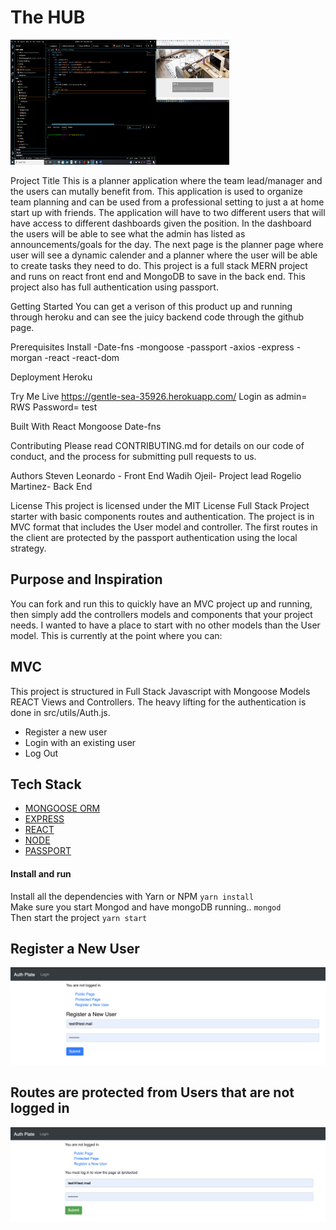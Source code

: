 # The HUB

<img src= "./client/public/appImage.png" width="350" height="200">




Project Title
This is a planner application where the team lead/manager and the users can mutally benefit from.
This application is used to organize team planning and can be used from a professional setting to just
a at home start up with friends. The application will have to two different users that will have access
to different dashboards given the position. In the dashboard the users will be able to see what the admin
has listed as announcements/goals for the day. The next page is the planner page where user will see a dynamic
calender and a planner where the user will be able to create tasks they need to do. This project is a
full stack MERN project and runs on react front end and MongoDB to save in the back end. This project also
has full authentication using passport.

Getting Started
You can get a verison of this product up and running through heroku and can see the juicy backend code through the github
page.

Prerequisites
Install
-Date-fns
-mongoose
-passport
-axios
-express
-morgan
-react
-react-dom


Deployment
Heroku

Try Me Live
<a href="https://gentle-sea-35926.herokuapp.com/">https://gentle-sea-35926.herokuapp.com/</a>
Login as admin= RWS
Password= test

Built With
React
Mongoose
Date-fns

Contributing
Please read CONTRIBUTING.md for details on our code of conduct, and the process for submitting pull requests to us.

Authors
Steven Leonardo - Front End
Wadih Ojeil- Project lead
Rogelio Martinez- Back End

License
This project is licensed under the MIT License
Full Stack Project starter with basic components routes and authentication. The project is in MVC format that includes the User model and controller. The first routes in the client are protected by the passport authentication using the local strategy. 

## Purpose and Inspiration
You can fork and run this to quickly have an MVC project up and running, then simply add the controllers models and components that your project needs. I wanted to have a place to start with no other models than the User model. This is currently at the point where you can:

## MVC
This project is structured in Full Stack Javascript with Mongoose Models REACT Views and Controllers. The heavy lifting for the authentication is done in src/utils/Auth.js.

- Register a new user
- Login with an existing user
- Log Out

## Tech Stack
+ [MONGOOSE ORM](https://www.npmjs.com/package/mongoose)
+ [EXPRESS](https://www.npmjs.com/package/express)
+ [REACT](https://reactjs.org/)
+ [NODE](https://nodejs.org/en/)
+ [PASSPORT](http://www.passportjs.org/docs/username-password/)

#### Install and run
Install all the dependencies with Yarn or NPM
`yarn install` <br>
Make sure you start Mongod and have mongoDB running..
`mongod` <br>
Then start the project
`yarn start`

## Register a New User
![Register A New User](/client/public/images/Register.png)

## Routes are protected from Users that are not logged in
![Login an existing User](/client/public/images/ProtectedRoute.png)


